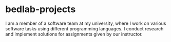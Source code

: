 # bedlab-projects
I am a member of a software team at my university, where I work on various software tasks using different programming languages. I conduct research and implement solutions for assignments given by our instructor.
